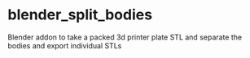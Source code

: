 # blender_split_bodies
Blender addon to take a packed 3d printer plate STL and separate the bodies and export individual STLs
